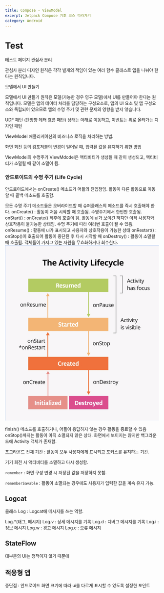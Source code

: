 ```yaml
---
title: Compose - ViewModel
excerpt: Jetpack Compose 기초 코스 따라가기
category: Android
---
```


# Test

테스트 페이지
 관심사 분리

관심사 분리 디자인 원칙은 각각 별개의 책임이 있는 여러 함수 클래스로 앱을 나눠야 한다는 원칙입니다.

모델에서 UI 만들기

모델에서 UI 만들기 원칙은 모델(가능한 경우 영구 모델)에서 UI를 만들어야 한다는 원칙입니다. 모델은 앱의 데이터 처리를 담당하는 구성요소로, 앱의 UI 요소 및 앱 구성요소와 독립되어 있으므로 앱의 수명 주기 및 관련 문제의 영향을 받지 않습니다.


UDF 패턴 (단방향 데터 흐름 패턴)
상태는 아래로 이동하고, 이벤트는 위로 올라가는 디자인 패턴

ViewModel
애플리케이션의 비즈니스 로직을 처리하는 방법.

화면 회전 등의 컴포저블의 변경이 일어날 때, 입력된 값을 유지하기 위한 방법

ViewModel의 수명주기
ViewMdodel은 액티비티가 생성될 때 같이 생성되고, 액티비티가 소멸될 때 같이 소멸이 됨.

### 안드로이드의 수명 주기 (Life Cycle)

안드로이드에서는 onCreate() 메소드가 어플의 진입점임.
활동이 다른 활동으로 이동할 때 콜백 메소드를 호출함.


모든 수명 주기 메소드들은 오버라이드할 때 슈퍼클래스의 메소드를 즉시 호출해야 한다.
onCreate() : 활동이 처음 시작할 때 호출됨. 수명주기에서 한번만 호출됨. 
onStart() : onCreate() 직후에 호출이 됨. 활동에 ui가 보이긴 하지만 아직 사용자와 상호작용이 불가능한 상태임. 수명 주기에 따라 여러번 호출이 될 수 있음.
onResume() : 활동에 ui가 표시되고 사용자와 상호작용이 가능한 상태
onRestart() : onStop()이 호출되어 활동이 중단된 후 다시 시작할 때
onDestroy() : 활동이 소멸될 때 호출됨. 객체들이 가지고 있는 자원을 무효화하거나 회수한다.
![Alt text](../../../assets/images/pages/android/android_activity_lifecycle.png)

finish() 메소드를 호출하거나, 어플이 응답하지 않는 경우 활동을 종료할 수 있음
onStop()까지는 활동이 아직 소멸되지 않은 상태. 화면에서 보이지는 않지만 백그라운드에 Activity 객체가 존재함.

포그라운드 전체 기간 : 활동이 모두 사용자에게 표시되고 포커스를 유지하는 기간.

기기 회전 시 액티비티를 소멸하고 다시 생성함.

`remember` : 화면 구성 변경 시 저장된 값을 저장하지 못함.

`rememberSavable` : 활동이 소멸되는 경우에도 사용자가 입력한 값을 계속 유지 가능.

## Logcat

클래스 Log : Logcat에 메시지를 쓰는 역할.

Log.*(태그, 메시지)
Log.v : 상세 메시지를 기록
Log.d : 디버그 메시지를 기록
Log.i : 정보 메시지
Log.w : 경고 메시지
Log.e : 오류 메시지

## StateFlow

대부분의 UI는 정적이지 않기 때문에 

## 적응형 앱

중단점 : 안드로이드 화면 크기에 따라 ui를 다르게 표시할 수 있도록 설정한 포인트